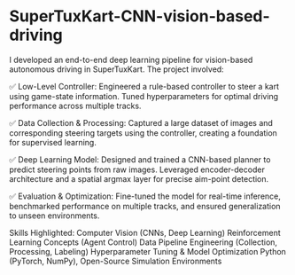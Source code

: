 # SuperTuxKart-CNN-vision-based-driving

I developed an end-to-end deep learning pipeline for vision-based autonomous driving in SuperTuxKart. The project involved:

✅ Low-Level Controller: Engineered a rule-based controller to steer a kart using game-state information. Tuned hyperparameters for optimal driving performance across multiple tracks.

✅ Data Collection & Processing: Captured a large dataset of images and corresponding steering targets using the controller, creating a foundation for supervised learning.

✅ Deep Learning Model: Designed and trained a CNN-based planner to predict steering points from raw images. Leveraged encoder-decoder architecture and a spatial argmax layer for precise aim-point detection.

✅ Evaluation & Optimization: Fine-tuned the model for real-time inference, benchmarked performance on multiple tracks, and ensured generalization to unseen environments.

Skills Highlighted:
Computer Vision (CNNs, Deep Learning)
Reinforcement Learning Concepts (Agent Control)
Data Pipeline Engineering (Collection, Processing, Labeling)
Hyperparameter Tuning & Model Optimization
Python (PyTorch, NumPy), Open-Source Simulation Environments
